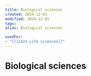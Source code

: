 ```yaml
---
title: Biological sciences
created: 2024-12-01
modified: 2024-12-01
tags: 
alias: Biological sciences

usedFor:
- "[[12424 Life sciences]]"
---
```

# Biological sciences
